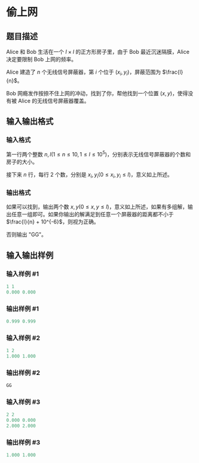 # 偷上网

## 题目描述

Alice 和 Bob 生活在一个 $l \times l$ 的正方形房子里，由于 Bob 最近沉迷隔膜，Alice 决定要限制 Bob 上网的频率。

Alice 建造了 $n$ 个无线信号屏蔽器，第 $i$ 个位于 $(x_i, y_i)$，屏蔽范围为 $\frac{l}{n}$。

Bob 网瘾发作按捺不住上网的冲动，找到了你，帮他找到一个位置 $(x, y)$，使得没有被 Alice 的无线信号屏蔽器覆盖。

## 输入输出格式

### 输入格式

第一行两个整数 $n, l(1 \leq n \leq 10, 1 \leq l \leq 10^5)$，分别表示无线信号屏蔽器的个数和房子的大小。

接下来 $n$ 行，每行 $2$ 个数，分别是 $x_i, y_i(0 \leq x_i, y_i \leq l)$，意义如上所述。

### 输出格式

如果可以找到，输出两个数 $x, y(0 \leq x, y \leq l)$，意义如上所述，如果有多组解，输出任意一组即可。如果你输出的解满足到任意一个屏蔽器的距离都不小于 $\frac{l}{n} + 10^{-6}$，则视为正确。

否则输出 "GG"。

## 输入输出样例

### 输入样例 #1

```cpp
1 1
0.000 0.000
```


### 输出样例 #1

```cpp
0.999 0.999
```


### 输入样例 #2

```cpp
1 2
1.000 1.000
```


### 输出样例 #2

```cpp
GG
```


### 输入样例 #3

```cpp
2 2
0.000 0.000
2.000 2.000
```


### 输出样例 #3

```cpp
1.000 1.000
```


